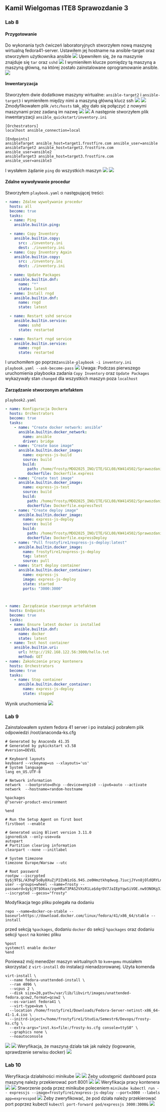 ## Kamil Wielgomas ITE8 Sprawozdanie 3
### Lab 8
#### Przygotowanie
Do wykonania tych ćwiczeń laboratoryjnych stworzyłem nową maszynę wirtualną fedora41-server. Ustawiłem jej hostname na ansible-target oraz stworzyłem użytkownika ansible
![](lab8/8-1.png)
Upewniłem się, że na maszynie znajduje się `tar` oraz `sshd`
![](lab8/8-2.png)
I wymieniłem klucze pomiędzy tą maszyną a maszyną główną, na której zostało zainstalowane oprogramowanie ansible.
![](lab8/8-3.png)
#### Inwentaryzacja
Stworzyłem dwie dodatkowe maszyny wirtualne: `ansible-target2` i `ansible-target3` i wymieniłem między nimi a maszyną główną klucz ssh
![](lab8/8-4.png)
![](lab8/8-5.png)
Zmodyfikowałem plik `/etc/hosts` tak, aby dało się połączyć z nowymi maszynami przez zadaną im nazwę
![](lab8/8-6.png)
![](lab8/8-7.png)
A następnie stworzyłem plik inwentaryzacji `ansible_quickstart/inventory.ini`
```
[Orchestrators]
localhost ansible_connection=local

[Endpoints]
ansibleTarget ansible_host=target1.frostfire.com ansible_user=ansible 
ansibleTarget2 ansible_host=target2.frostfire.com ansible_user=ansible2 
ansibleTarget3 ansible_host=target3.frostfire.com ansible_user=ansible3
```
I wysłałem żądanie `ping` do wszystkich maszyn
![](lab8/8-8.png)
![](lab8/8-9.png)

#### Zdalne wywoływanie procedur
Stworzyłem `playbook.yaml` o następującej treści:
```yaml
- name: Zdalne wywoływanie procedur
  hosts: all
  become: true
  tasks:
  - name: Ping
    ansible.builtin.ping:

  - name: Copy Inventory
    ansible.builtin.copy:
      src: ./inventory.ini
      dest: ./inventory.ini
  - name: Copy Inventory Again
    ansible.builtin.copy:
      src: ./inventory.ini
      dest: ./inventory.ini

  - name: Update Packages
    ansible.builtin.dnf:
      name: "*"
      state: latest
  - name: Install rngd
    ansible.builtin.dnf:
      name: rngd
      state: latest

  - name: Restart sshd service
    ansible.builtin.service:
      name: sshd
      state: restarted

  - name: Restart rngd service
    ansible.builtin.service:
      name: rngd
      state: restarted
```
I uruchomiłem go poprzez`ansible-playbook -i inventory.ini playbook.yaml --ask-become-pass`
![](lab8/8-10.png)
Uwaga: Podczas pierwszego uruchomienia playbooka zadania `Copy Inventory` oraz `Update Packages` wykazywały stan `changed` dla wszystkich maszyn poza `localhost`
#### Zarządzanie stworzonym artefaktem
`playbook2.yaml`
```yaml
- name: Konfiguracja Dockera
  hosts: Orchestrators
  become: true
  tasks:
    - name: "Create docker network: ansible"
      ansible.builtin.docker_network:
        name: ansible
        driver: bridge
    - name: "Create base image"
      ansible.builtin.docker_image:
        name: express-js-build
        source: build
        build:
          path: /home/frosty/MDO2025_INO/ITE/GCL08/KW414502/Sprawozdanie2/lab67/
          dockerfile: Dockerfile.express
    - name: "Create test image"
      ansible.builtin.docker_image:
        name: express-js-test
        source: build
        build:
          path: /home/frosty/MDO2025_INO/ITE/GCL08/KW414502/Sprawozdanie2/lab67/
          dockerfile: Dockerfile.expressTest
    - name: "Create deploy image"
      ansible.builtin.docker_image:
        name: express-js-deploy
        source: build
        build:
          path: /home/frosty/MDO2025_INO/ITE/GCL08/KW414502/Sprawozdanie2/lab67/
          dockerfile: Dockerfile.expressDeploy
    - name: "Pull frostyfire1/express-js-deploy:latest"
      ansible.builtin.docker_image:
        name: frostyfire1/express-js-deploy
        tag: latest
        source: pull
    - name: Start deploy container
      ansible.builtin.docker_container:
        name: express-js
        image: express-js-deploy
        state: started
        ports: "3000:3000"



- name: Zarządzanie stworzonym artefaktem
  hosts: Endpoints
  become: true
  tasks:
  - name: Ensure latest docker is installed
    ansible.builtin.dnf:
      name: docker
      state: latest
  - name: Test host container
    ansible.builtin.uri:
      url: http://192.168.122.56:3000/hello.txt
      method: GET
- name: Zakończenie pracy kontenera
  hosts: Orchestrators
  become: true
  tasks:
    - name: Stop container
      ansible.builtin.docker_container:
        name: express-js-deploy
        state: stopped
```
Wynik uruchomienia
![](lab8/8-11.png)

### Lab 9
Zainstalowałem system fedora 41 server i po instalacji pobrałem plik odpowiedzi /root/anaconda-ks.cfg
```
# Generated by Anaconda 41.35
# Generated by pykickstart v3.58
#version=DEVEL

# Keyboard layouts
keyboard --vckeymap=us --xlayouts='us'
# System language
lang en_US.UTF-8

# Network information
network  --bootproto=dhcp --device=enp1s0 --ipv6=auto --activate
network  --hostname=random-hostname

%packages
@^server-product-environment

%end

# Run the Setup Agent on first boot
firstboot --enable

# Generated using Blivet version 3.11.0
ignoredisk --only-use=vda
autopart
# Partition clearing information
clearpart --none --initlabel

# System timezone
timezone Europe/Warsaw --utc

# Root password
rootpw --iscrypted $y$j9T$L/A3hqF5oBy8XuZjP2ZoN1zG$.94S.ze0Hmztkhqdwug.7iucjJYvn8jOldQRYLnzOo6
user --groups=wheel --name=frosty --password=$y$j9T$O6ax/zqeHRaT3PAS2VXsR1La$dqrDV7JaIEpYqwSiVOE.nw93NOKg3JpxZPq4OZ2GiH2 --iscrypted --gecos="frosty"
```

Modyfikacja tego pliku polegała na dodaniu
```
repo --name=docker-ce-stable --baseurl=https://download.docker.com/linux/fedora/41/x86_64/stable --install 
```
przed sekcją `%packages`, dodaniu `docker` do sekcji `%packages` oraz dodaniu sekcji `%post` na koniec pliku
```
%post
systemctl enable docker
%end
```

Ponieważ mój menedżer maszyn wirtualnych to `kvm+qemu` musiałem skorzystać z `virt-install` do instalacji nienadzorowanej.
Użyta komenda
```
virt-install \
  --name fedora-unattended-install \
  --ram 4096 \
  --vcpus 2 \
  --disk size=20,path=/var/lib/libvirt/images/unattended-fedora.qcow2,format=qcow2 \
  --os-variant fedora41 \
  --virt-type=kvm \
  --location /home/frostyfire1/Downloads/Fedora-Server-netinst-x86_64-41-1.4.iso \
  --initrd-inject=/home/frostyfire1/Studia/Semestr6/Devops/frosty-ks.cfg \
  --extra-args="inst.ks=file:/frosty-ks.cfg console=ttyS0" \
  --graphics none \
  --noautoconsole
```
 ![](lab9/9-1.png)
 ![](lab9/9-2.png)
 Weryfikacja, że maszyna działa tak jak należy (logowanie, sprawdzenie serwisu docker)
 ![](lab9/9-3.png)

### Lab 10
Weryfikacja działalności minikube
 ![](lab10/10-1.png)
 ![](lab10/10-2.png)
Żeby udostępnić dashboard poza maszynę należy przekierować port 8001
 ![](lab10/10-3.png)
 ![](lab10/10-4.png)
Weryfikacja pracy kontenera
 ![](lab10/10-5.png)
 ![](lab10/10-6.png)
Stworzenie poda przez minikube poleceniem `minikube kubectl run -- expressjs --image=frostyfire1/express-js-deploy --port=3000 --labels app=expresspod`
 ![](lab10/10-7.png)
Żeby zweryfikować, że pod działa należy przekierować port poprzez kubectl
`kubectl port-forward pod/expressjs 3000:3000&`
 ![](lab10/10-8.png)
